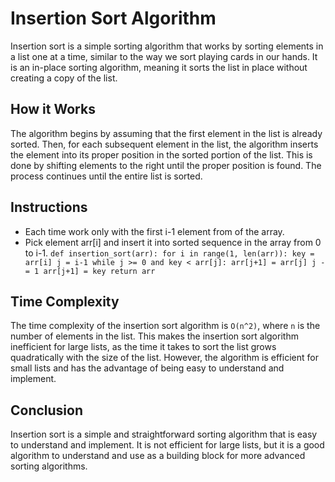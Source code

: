 # Insertion Sort Algorithm

Insertion sort is a simple sorting algorithm that works by sorting elements in a list one at a time, similar to the way we sort playing cards in our hands. 
It is an in-place sorting algorithm, meaning it sorts the list in place without creating a copy of the list.

## How it Works

The algorithm begins by assuming that the first element in the list is already sorted. 
Then, for each subsequent element in the list, the algorithm inserts the element into its proper position in the sorted portion of the list. 
This is done by shifting elements to the right until the proper position is found. The process continues until the entire list is sorted.

## Instructions
- Each time work only with the first i-1 element from of the array.
- Pick element arr[i] and insert it into sorted sequence in the array from 0 to i-1.
   `def insertion_sort(arr):
for i in range(1, len(arr)):
key = arr[i]
j = i-1
while j >= 0 and key < arr[j]:
arr[j+1] = arr[j]
j -= 1
arr[j+1] = key
return arr`

## Time Complexity

The time complexity of the insertion sort algorithm is `O(n^2)`, where `n` is the number of elements in the list. 
This makes the insertion sort algorithm inefficient for large lists, as the time it takes to sort the list grows quadratically with the size of the list. 
However, the algorithm is efficient for small lists and has the advantage of being easy to understand and implement.

## Conclusion

Insertion sort is a simple and straightforward sorting algorithm that is easy to understand and implement. 
It is not efficient for large lists, but it is a good algorithm to understand and use as a building block for more advanced sorting algorithms.


